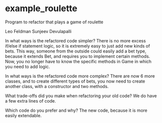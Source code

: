 # example_roulette
Program to refactor that plays a game of roulette

Leo Feldman
Sunjeev Devulapalli

In what ways is the refactored code simpler?
There is no more excess if/else if statement logic, so it is extremely easy to just add new kinds of bets.  This way, someone from the outside could easily add a bet type, because it extends Bet, and requires you to implement certain methods.  Now, you no longer have to know the specific methods in Game in which you need to add logic.

In what ways is the refactored code more complex?
There are now 6 more classes, and to create different types of bets, you now need to create another class, with a constructor and two methods.


What trade-offs did you make when refactoring your old code?
We do have a few extra lines of code.


Which code do you prefer and why?
The new code, because it is more easily extendable.